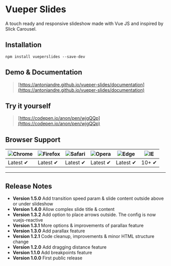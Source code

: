 # Vueper Slides

A touch ready and responsive slideshow made with Vue JS and inspired by Slick Carousel.

## Installation

```
npm install vueperslides --save-dev
```

## Demo & Documentation
> [https://antoniandre.github.io/vueper-slides/documentation](https://antoniandre.github.io/vueper-slides/documentation)

## Try it yourself
> [https://codepen.io/anon/pen/wjgQQp](https://codepen.io/anon/pen/wjgQQp)

## Browser Support
![Chrome](https://raw.github.com/alrra/browser-logos/master/src/chrome/chrome_48x48.png) | ![Firefox](https://raw.github.com/alrra/browser-logos/master/src/firefox/firefox_48x48.png) | ![Safari](https://raw.github.com/alrra/browser-logos/master/src/safari/safari_48x48.png) | ![Opera](https://raw.github.com/alrra/browser-logos/master/src/opera/opera_48x48.png) | ![Edge](https://raw.github.com/alrra/browser-logos/master/src/edge/edge_48x48.png) | ![IE](https://raw.github.com/alrra/browser-logos/master/src/archive/internet-explorer_9-11/internet-explorer_9-11_48x48.png) |
--- | --- | --- | --- | --- | --- |
Latest ✔ | Latest ✔ | Latest ✔ | Latest ✔ | Latest ✔ | 10+ ✔ |


___


## Release Notes

- __Version 1.5.0__ Add transition speed param & slide content outside above or under slideshow
- __Version 1.4.0__ Allow complex slide title & content
- __Version 1.3.2__ Add option to place arrows outside. The config is now vuejs-reactive
- __Version 1.3.1__ More options & improvements of parallax feature
- __Version 1.3.0__ Add parallax feature
- __Version 1.2.1__ Code cleanup, improvements & minor HTML structure change
- __Version 1.2.0__ Add dragging distance feature
- __Version 1.1.0__ Add breakpoints feature
- __Version 1.0.0__ First public release